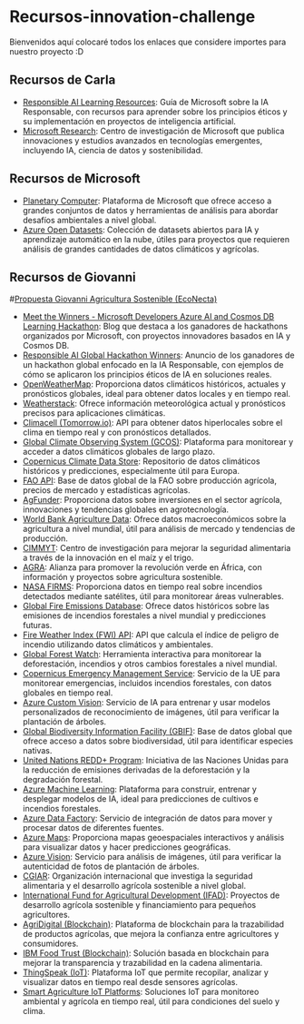 # Recursos-innovation-challenge

Bienvenidos aquí colocaré todos los enlaces que considere importes para nuestro proyecto :D
 
## Recursos de Carla
- [Responsible AI Learning Resources](https://github.com/msusdev/Innovation-Challenge/blob/main/Responsible%20AI%20learning%20resources.pdf): Guía de Microsoft sobre la IA Responsable, con recursos para aprender sobre los principios éticos y su implementación en proyectos de inteligencia artificial.
- [Microsoft Research](https://www.microsoft.com/en-us/research/): Centro de investigación de Microsoft que publica innovaciones y estudios avanzados en tecnologías emergentes, incluyendo IA, ciencia de datos y sostenibilidad.

## Recursos de Microsoft
- [Planetary Computer](https://planetarycomputer.microsoft.com/): Plataforma de Microsoft que ofrece acceso a grandes conjuntos de datos y herramientas de análisis para abordar desafíos ambientales a nivel global.
- [Azure Open Datasets](https://learn.microsoft.com/en-us/azure/open-datasets/samples): Colección de datasets abiertos para IA y aprendizaje automático en la nube, útiles para proyectos que requieren análisis de grandes cantidades de datos climáticos y agrícolas.

## Recursos de Giovanni
#[Propuesta Giovanni Agricultura Sostenible (EcoNecta)](EcoNecta.md)
- [Meet the Winners - Microsoft Developers Azure AI and Cosmos DB Learning Hackathon](https://devblogs.microsoft.com/cosmosdb/meet-the-winners-microsoft-developers-azure-ai-azure-cosmos-db-learning-hackathon/): Blog que destaca a los ganadores de hackathons organizados por Microsoft, con proyectos innovadores basados en IA y Cosmos DB.
- [Responsible AI Global Hackathon Winners](https://techcommunity.microsoft.com/t5/microsoft-developer-community/winners-announced-responsible-ai-global-hackathon/ba-p/3600131): Anuncio de los ganadores de un hackathon global enfocado en la IA Responsable, con ejemplos de cómo se aplicaron los principios éticos de IA en soluciones reales.
- [OpenWeatherMap](https://openweathermap.org/): Proporciona datos climáticos históricos, actuales y pronósticos globales, ideal para obtener datos locales y en tiempo real.
- [Weatherstack](https://weatherstack.com/): Ofrece información meteorológica actual y pronósticos precisos para aplicaciones climáticas.
- [Climacell (Tomorrow.io)](https://www.tomorrow.io/weather-api/): API para obtener datos hiperlocales sobre el clima en tiempo real y con pronósticos detallados.
- [Global Climate Observing System (GCOS)](https://gcos.wmo.int/): Plataforma para monitorear y acceder a datos climáticos globales de largo plazo.
- [Copernicus Climate Data Store](https://cds.climate.copernicus.eu/): Repositorio de datos climáticos históricos y predicciones, especialmente útil para Europa.
- [FAO API](http://www.fao.org/faostat/en/): Base de datos global de la FAO sobre producción agrícola, precios de mercado y estadísticas agrícolas.
- [AgFunder](https://agfunder.com/): Proporciona datos sobre inversiones en el sector agrícola, innovaciones y tendencias globales en agrotecnología.
- [World Bank Agriculture Data](https://data.worldbank.org/indicator/AG.LND.AGRI.ZS): Ofrece datos macroeconómicos sobre la agricultura a nivel mundial, útil para análisis de mercado y tendencias de producción.
- [CIMMYT](https://www.cimmyt.org/): Centro de investigación para mejorar la seguridad alimentaria a través de la innovación en el maíz y el trigo.
- [AGRA](https://agra.org/): Alianza para promover la revolución verde en África, con información y proyectos sobre agricultura sostenible.
- [NASA FIRMS](https://firms.modaps.eosdis.nasa.gov/): Proporciona datos en tiempo real sobre incendios detectados mediante satélites, útil para monitorear áreas vulnerables.
- [Global Fire Emissions Database](https://www.globalfiredata.org/): Ofrece datos históricos sobre las emisiones de incendios forestales a nivel mundial y predicciones futuras.
- [Fire Weather Index (FWI) API](https://www.fireweather.ca/): API que calcula el índice de peligro de incendio utilizando datos climáticos y ambientales.
- [Global Forest Watch](https://www.globalforestwatch.org/): Herramienta interactiva para monitorear la deforestación, incendios y otros cambios forestales a nivel mundial.
- [Copernicus Emergency Management Service](https://emergency.copernicus.eu/): Servicio de la UE para monitorear emergencias, incluidos incendios forestales, con datos globales en tiempo real.
- [Azure Custom Vision](https://azure.microsoft.com/en-us/services/cognitive-services/custom-vision-service/): Servicio de IA para entrenar y usar modelos personalizados de reconocimiento de imágenes, útil para verificar la plantación de árboles.
- [Global Biodiversity Information Facility (GBIF)](https://www.gbif.org/): Base de datos global que ofrece acceso a datos sobre biodiversidad, útil para identificar especies nativas.
- [United Nations REDD+ Program](https://www.un-redd.org/): Iniciativa de las Naciones Unidas para la reducción de emisiones derivadas de la deforestación y la degradación forestal.
- [Azure Machine Learning](https://azure.microsoft.com/en-us/services/machine-learning/): Plataforma para construir, entrenar y desplegar modelos de IA, ideal para predicciones de cultivos e incendios forestales.
- [Azure Data Factory](https://azure.microsoft.com/en-us/services/data-factory/): Servicio de integración de datos para mover y procesar datos de diferentes fuentes.
- [Azure Maps](https://azure.microsoft.com/en-us/services/azure-maps/): Proporciona mapas geoespaciales interactivos y análisis para visualizar datos y hacer predicciones geográficas.
- [Azure Vision](https://azure.microsoft.com/en-us/services/cognitive-services/computer-vision/): Servicio para análisis de imágenes, útil para verificar la autenticidad de fotos de plantación de árboles.
- [CGIAR](https://www.cgiar.org/): Organización internacional que investiga la seguridad alimentaria y el desarrollo agrícola sostenible a nivel global.
- [International Fund for Agricultural Development (IFAD)](https://www.ifad.org/): Proyectos de desarrollo agrícola sostenible y financiamiento para pequeños agricultores.
- [AgriDigital (Blockchain)](https://www.agridigital.io/): Plataforma de blockchain para la trazabilidad de productos agrícolas, que mejora la confianza entre agricultores y consumidores.
- [IBM Food Trust (Blockchain)](https://www.ibm.com/blockchain/solutions/food-trust): Solución basada en blockchain para mejorar la transparencia y trazabilidad en la cadena alimentaria.
- [ThingSpeak (IoT)](https://thingspeak.com/): Plataforma IoT que permite recopilar, analizar y visualizar datos en tiempo real desde sensores agrícolas.
- [Smart Agriculture IoT Platforms](https://www.libelium.com/smart-agriculture/): Soluciones IoT para monitoreo ambiental y agrícola en tiempo real, útil para condiciones del suelo y clima.
